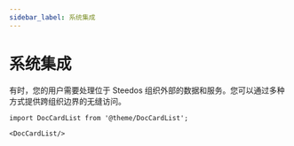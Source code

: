 ```yaml
---
sidebar_label: 系统集成
---
```


# 系统集成

有时，您的用户需要处理位于 Steedos 组织外部的数据和服务。您可以通过多种方式提供跨组织边界的无缝访问。

```mdx-code-block
import DocCardList from '@theme/DocCardList';

<DocCardList/>